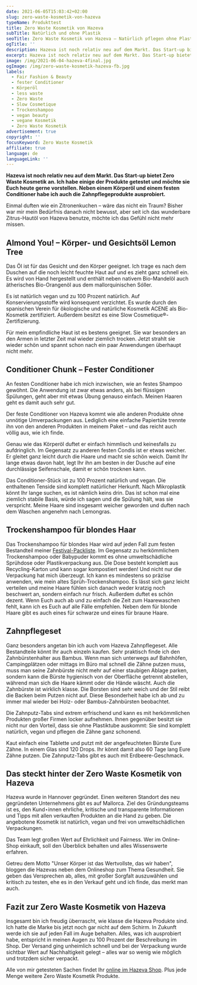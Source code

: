 ```yaml
---
date: 2021-06-05T15:03:42+02:00
slug: zero-waste-kosmetik-von-hazeva
typeName: Produkttest
title: Zero Waste Kosmetik von Hazeva
subTitle: Natürlich und ohne Plastik
seoTitle: Zero Waste Kosmetik von Hazeva – Natürlich pflegen ohne Plastik
ogTitle: ''
description: Hazeva ist noch relativ neu auf dem Markt. Das Start-up bietet Zero Waste Kosmetik an. Ich habe einige der Produkte getestet.
excerpt: Hazeva ist noch relativ neu auf dem Markt. Das Start-up bietet Zero Waste Kosmetik an. Ich habe einige der Produkte getestet und möchte sie Euch heute gerne vorstellen. Neben einem Körperöl und einem festen Conditioner habe ich auch die Zahnpflegeprodukte ausprobiert.
image: /img/2021-06-04-hazeva-4final.jpg
ogImage: /img/zero-waste-kosmetik-hazeva-fb.jpg
labels:
  - Fair Fashion & Beauty
  - fester Conditioner
  - Körperöl
  - less waste
  - Zero Waste
  - Slow Cosmetique
  - Trockenshampoo
  - vegan beauty
  - vegane Kosmetik
  - Zero Waste Kosmetik
advertisement: true
copyright: ''
focusKeyword: Zero Waste Kosmetik
affiliate: true
language: de
languageLink: ''
---
```


**Hazeva ist noch relativ neu auf dem Markt. Das Start-up bietet Zero Waste Kosmetik an. Ich habe einige der Produkte getestet und möchte sie Euch heute gerne vorstellen. Neben einem Körperöl und einem festen Conditioner habe ich auch die Zahnpflegeprodukte ausprobiert.**

Einmal duften wie ein Zitronenkuchen – wäre das nicht ein Traum? Bisher war mir mein Bedürfnis danach nicht bewusst, aber seit ich das wunderbare Zitrus-Hautöl von Hazeva benutze, möchte ich das Gefühl nicht mehr missen.

## Almond You! – Körper- und Gesichtsöl Lemon Tree

Das Öl ist für das Gesicht und den Körper geeignet. Ich trage es nach dem Duschen auf die noch leicht feuchte Haut auf und es zieht ganz schnell ein. Es wird von Hand hergestellt und enthält neben nativem Bio-Mandelöl auch ätherisches Bio-Orangenöl aus dem mallorquinischen Sóller.

Es ist natürlich vegan und zu 100 Prozent natürlich. Auf Konservierungsstoffe wird konsequent verzichtet. Es wurde durch den spanischen Verein für ökologische und natürliche Kosmetik ACENE als Bio-Kosmetik zertifiziert. Außerdem besitzt es eine Slow Cosmetique®-Zertifizierung.

Für mein empfindliche Haut ist es bestens geeignet. Sie war besonders an den Armen in letzter Zeit mal wieder ziemlich trocken. Jetzt strahlt sie wieder schön und spannt schon nach ein paar Anwendungen überhaupt nicht mehr.

## Conditioner Chunk – Fester Conditioner

An festen Conditioner habe ich mich inzwischen, wie an festes Shampoo gewöhnt. Die Anwendung ist zwar etwas anders, als bei flüssigen Spülungen, geht aber mit etwas Übung genauso einfach. Meinen Haaren geht es damit auch sehr gut.

Der feste Conditioner von Hazeva kommt wie alle anderen Produkte ohne unnötige Umverpackungen aus. Lediglich eine einfache Papiertüte trennte ihn von den anderen Produkten in meinem Paket – und das reicht auch völlig aus, wie ich finde.

Genau wie das Körperöl duftet er einfach himmlisch und keinesfalls zu aufdringlich. Im Gegensatz zu anderen festen Condis ist er etwas weicher. Er gleitet ganz leicht durch die Haare und macht sie schön weich. Damit Ihr lange etwas davon habt, legt Ihr ihn am besten in der Dusche auf eine durchlässige Seifenschale, damit er schön trocknen kann.

Das Conditioner-Stück ist zu 100 Prozent natürlich und vegan. Die enthaltenen Tenside sind komplett natürlicher Herkunft. Nach Mikroplastik könnt Ihr lange suchen, es ist nämlich keins drin. Das ist schon mal eine ziemlich stabile Basis, würde ich sagen und die Spülung hält, was sie verspricht. Meine Haare sind insgesamt weicher geworden und duften nach dem Waschen angenehm nach Lemongras.

<Gallery name="hazeva-1" />

## Trockenshampoo für blondes Haar

Das Trockenshampoo für blondes Haar wird auf jeden Fall zum festen Bestandteil meiner [Festival-Packliste](/2015/03/die-ultimative-vegane-festivalliste/). Im Gegensatz zu herkömmlichem Trockenshampoo oder Babypuder kommt es ohne umweltschädliche Sprühdose oder Plastikverpackung aus. Die Dose besteht komplett aus Recycling-Karton und kann sogar kompostiert werden! Und nicht nur die Verpackung hat mich überzeugt. Ich kann es mindestens so präzise anwenden, wie mein altes Sprüh-Trockenshampoo. Es lässt sich ganz leicht verteilen und meine Haare fühlen sich danach weder kratzig noch beschwert an, sondern einfach nur frisch. Außerdem duftet es schön dezent. Wenn Euch auch ab und zu einfach die Zeit zum Haarewaschen fehlt, kann ich es Euch auf alle Fälle empfehlen. Neben dem für blonde Haare gibt es auch eines für schwarze und eines für braune Haare.

## Zahnpflegeset

Ganz besonders angetan bin ich auch vom Hazeva Zahnpflegeset. Alle Bestandteile könnt Ihr auch einzeln kaufen. Sehr praktisch finde ich den Zahnbürstenhalter aus Bambus. Wenn man sich unterwegs auf Bahnhöfen, Campingplätzen oder mittags im Büro mal schnell die Zähne putzen muss, muss man seine Zahnbürste nicht mehr auf einer staubigen Ablage parken, sondern kann die Bürste hygienisch von der Oberfläche getrennt abstellen, während man sich die Haare kämmt oder die Hände wäscht. Auch die Zahnbürste ist wirklich klasse. Die Borsten sind sehr weich und der Stil reibt die Backen beim Putzen nicht auf. Diese Besonderheit habe ich ab und zu immer mal wieder bei Holz- oder Bambus-Zahnbürsten beobachtet.

Die Zahnputz-Tabs sind extrem erfrischend und kann es mit herkömmlichen Produkten großer Firmen locker aufnehmen. Ihnen gegenüber besitzt sie nicht nur den Vorteil, dass sie ohne Plastiktube auskommt: Sie sind komplett natürlich, vegan und pflegen die Zähne ganz schonend.

Kaut einfach eine Tablette und putzt mit der angefeuchteten Bürste Eure Zähne. In einem Glas sind 120 Drops. Ihr könnt damit also 60 Tage lang Eure Zähne putzen. Die Zahnputz-Tabs gibt es auch mit Erdbeere-Geschmack.

## Das steckt hinter der Zero Waste Kosmetik von Hazeva

Hazeva wurde in Hannover gegründet. Einen weiteren Standort des neu gegründeten Unternehmens gibt es auf Mallorca. Ziel des Gründungsteams ist es, den Kund⋆innen ehrliche, kritische und transparente Informationen und Tipps mit allen verkauften Produkten an die Hand zu geben. Die angebotene Kosmetik ist natürlich, vegan und frei von umweltschädlichen Verpackungen.

Das Team legt großen Wert auf Ehrlichkeit und Fairness. Wer im Online-Shop einkauft, soll den Überblick behalten und alles Wissenswerte erfahren.

Getreu dem Motto "Unser Körper ist das Wertvollste, das wir haben", bloggen die Hazevas neben dem Onlineshop zum Thema Gesundheit. Sie geben das Versprechen ab, alles, mit großer Sorgfalt auszuwählen und kritisch zu testen, ehe es in den Verkauf geht und ich finde, das merkt man auch.

## Fazit zur Zero Waste Kosmetik von Hazeva

Insgesamt bin ich freudig überrascht, wie klasse die Hazeva Produkte sind. Ich hatte die Marke bis jetzt noch gar nicht auf dem Schirm. In Zukunft werde ich sie auf jeden Fall im Auge behalten. Alles, was ich ausprobiert habe, entspricht in meinen Augen zu 100 Prozent der Beschreibung im Shop. Der Versand ging unheimlich schnell und bei der Verpackung wurde sichtbar Wert auf Nachhaltigkeit gelegt – alles war so wenig wie möglich und trotzdem sicher verpackt.

Alle von mir getesteten Sachen findet Ihr [online im Hazeva Shop](https://hazeva.de/). Plus jede Menge weitere Zero Waste Kosmetik Produkte.

<Gallery name="hazeva-2" />
